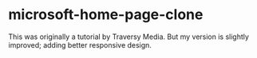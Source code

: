 # microsoft-home-page-clone
This was originally a tutorial by Traversy Media. But my version is slightly improved; adding better responsive design. 
